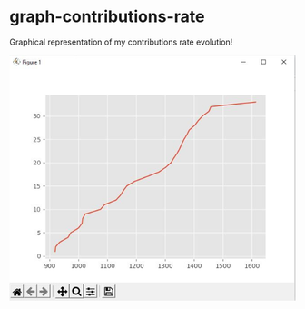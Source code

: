 # graph-contributions-rate
Graphical representation of my contributions rate evolution!

![Website main page](documentation/plotter.JPG)
